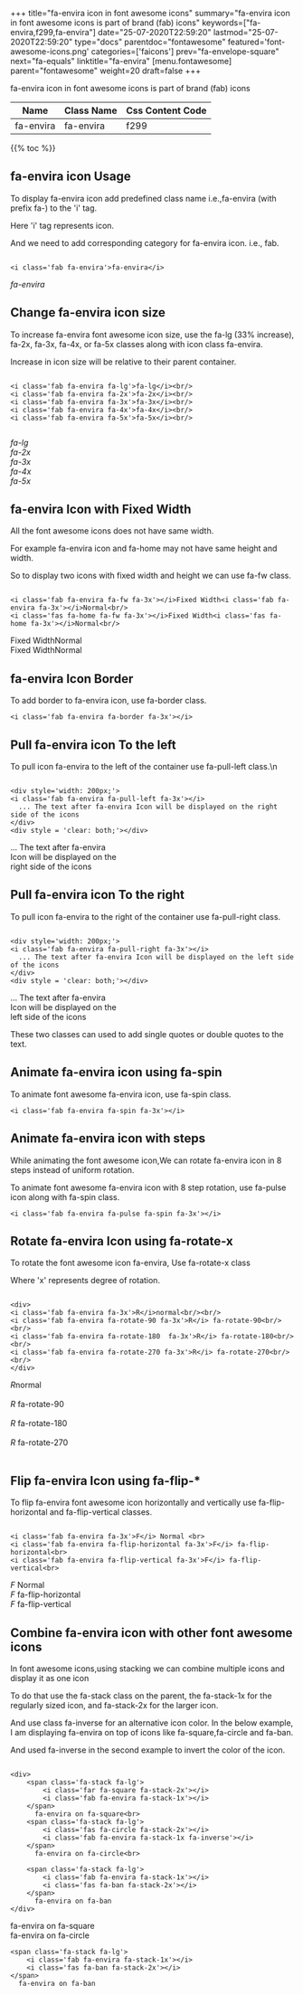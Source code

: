 +++
title="fa-envira icon in font awesome icons"
summary="fa-envira icon in font awesome icons is part of brand (fab) icons"
keywords=["fa-envira,f299,fa-envira"]
date="25-07-2020T22:59:20"
lastmod="25-07-2020T22:59:20"
type="docs"
parentdoc="fontawesome"
featured='font-awesome-icons.png'
categories=['faicons']
prev="fa-envelope-square"
next="fa-equals"
linktitle="fa-envira"
[menu.fontawesome]
parent="fontawesome"
weight=20
draft=false
+++


fa-envira icon in font awesome icons is part of brand (fab) icons

<div class='table-responsive'><table class='table'><thead><tr><th>Name</th><th>Class Name</th><th>Css Content Code</th></tr></thead><tbody><tr><td>fa-envira</td><td>fa-envira</td><td>f299</td></tr></tbody></table></div>


{{% toc %}}


## fa-envira icon Usage

To display fa-envira icon add predefined class name i.e.,fa-envira (with prefix fa-) to the 'i' tag.

Here 'i' tag represents icon.

And we need to add corresponding category for fa-envira icon. i.e., fab.


```

<i class='fab fa-envira'>fa-envira</i>
```

<i class='fab fa-envira'>fa-envira</i>




## Change fa-envira icon size
To increase fa-envira font awesome icon size, use the fa-lg (33% increase), fa-2x, fa-3x, fa-4x, or fa-5x classes along with icon class fa-envira.

Increase in icon size will be relative to their parent container. 

```

<i class='fab fa-envira fa-lg'>fa-lg</i><br/>
<i class='fab fa-envira fa-2x'>fa-2x</i><br/>
<i class='fab fa-envira fa-3x'>fa-3x</i><br/>
<i class='fab fa-envira fa-4x'>fa-4x</i><br/>
<i class='fab fa-envira fa-5x'>fa-5x</i><br/>
            
```

<i class='fab fa-envira fa-lg'>fa-lg</i><br/>
<i class='fab fa-envira fa-2x'>fa-2x</i><br/>
<i class='fab fa-envira fa-3x'>fa-3x</i><br/>
<i class='fab fa-envira fa-4x'>fa-4x</i><br/>
<i class='fab fa-envira fa-5x'>fa-5x</i><br/>
            



## fa-envira Icon with Fixed Width 

All the font awesome icons does not have same width.

For example fa-envira icon and fa-home may not have same height and width.

So to display two icons with fixed width and height we can use fa-fw class.


```

<i class='fab fa-envira fa-fw fa-3x'></i>Fixed Width<i class='fab fa-envira fa-3x'></i>Normal<br/>
<i class='fas fa-home fa-fw fa-3x'></i>Fixed Width<i class='fas fa-home fa-3x'></i>Normal<br/>
```

<i class='fab fa-envira fa-fw fa-3x'></i>Fixed Width<i class='fab fa-envira fa-3x'></i>Normal<br/>
<i class='fas fa-home fa-fw fa-3x'></i>Fixed Width<i class='fas fa-home fa-3x'></i>Normal<br/>



## fa-envira Icon Border 

To add border to fa-envira icon, use fa-border class.


```
<i class='fab fa-envira fa-border fa-3x'></i>

```
<i class='fab fa-envira fa-border fa-3x'></i>





## Pull fa-envira icon To the left

To pull icon fa-envira to the left of the container use fa-pull-left class.\n

```

<div style='width: 200px;'>
<i class='fab fa-envira fa-pull-left fa-3x'></i>
  ... The text after fa-envira Icon will be displayed on the right side of the icons
</div>
<div style = 'clear: both;'></div>
```

<div style='width: 200px;'>
<i class='fab fa-envira fa-pull-left fa-3x'></i>
  ... The text after fa-envira Icon will be displayed on the right side of the icons
</div>
<div style = 'clear: both;'></div>




## Pull fa-envira icon To the right
To pull icon fa-envira to the right of the container use fa-pull-right class.

```

<div style='width: 200px;'>
<i class='fab fa-envira fa-pull-right fa-3x'></i>
  ... The text after fa-envira Icon will be displayed on the left side of the icons
</div>
<div style = 'clear: both;'></div>
```

<div style='width: 200px;'>
<i class='fab fa-envira fa-pull-right fa-3x'></i>
  ... The text after fa-envira Icon will be displayed on the left side of the icons
</div>
<div style = 'clear: both;'></div>

These two classes can used to add single quotes or double quotes to the text.


## Animate fa-envira icon using fa-spin
To animate font awesome fa-envira icon, use fa-spin class.

```
<i class='fab fa-envira fa-spin fa-3x'></i>
```
<i class='fab fa-envira fa-spin fa-3x'></i>




## Animate fa-envira icon with steps
While animating the font awesome icon,We can rotate fa-envira icon in 8 steps instead of uniform rotation.

To animate font awesome fa-envira icon with 8 step rotation, use fa-pulse icon along with fa-spin class.


```
<i class='fab fa-envira fa-pulse fa-spin fa-3x'></i>

```
<i class='fab fa-envira fa-pulse fa-spin fa-3x'></i>





## Rotate fa-envira Icon using fa-rotate-x
To rotate the font awesome icon fa-envira, Use fa-rotate-x class

Where 'x' represents degree of rotation.


```

<div>
<i class='fab fa-envira fa-3x'>R</i>normal<br/><br/>
<i class='fab fa-envira fa-rotate-90 fa-3x'>R</i> fa-rotate-90<br/><br/> 
<i class='fab fa-envira fa-rotate-180  fa-3x'>R</i> fa-rotate-180<br/><br/> 
<i class='fab fa-envira fa-rotate-270 fa-3x'>R</i> fa-rotate-270<br/><br/>
</div>
```

<div>
<i class='fab fa-envira fa-3x'>R</i>normal<br/><br/>
<i class='fab fa-envira fa-rotate-90 fa-3x'>R</i> fa-rotate-90<br/><br/> 
<i class='fab fa-envira fa-rotate-180  fa-3x'>R</i> fa-rotate-180<br/><br/> 
<i class='fab fa-envira fa-rotate-270 fa-3x'>R</i> fa-rotate-270<br/><br/>
</div>




## Flip fa-envira Icon using fa-flip-*
To flip fa-envira font awesome icon horizontally and vertically use fa-flip-horizontal and fa-flip-vertical classes. 

```

<i class='fab fa-envira fa-3x'>F</i> Normal <br>
<i class='fab fa-envira fa-flip-horizontal fa-3x'>F</i> fa-flip-horizontal<br>
<i class='fab fa-envira fa-flip-vertical fa-3x'>F</i> fa-flip-vertical<br>
```

<i class='fab fa-envira fa-3x'>F</i> Normal <br>
<i class='fab fa-envira fa-flip-horizontal fa-3x'>F</i> fa-flip-horizontal<br>
<i class='fab fa-envira fa-flip-vertical fa-3x'>F</i> fa-flip-vertical<br>




## Combine fa-envira icon with other font awesome icons
In font awesome icons,using stacking we can combine multiple icons and display it as one icon 

To do that use the fa-stack class on the parent, the fa-stack-1x for the regularly sized icon, and fa-stack-2x for the larger icon.

And use class fa-inverse for an alternative icon color. 
In the below example, I am displaying fa-envira on top of icons like fa-square,fa-circle and fa-ban.

And used fa-inverse in the second example to invert the color of the icon.

```

<div>
    <span class='fa-stack fa-lg'>
        <i class='far fa-square fa-stack-2x'></i>
        <i class='fab fa-envira fa-stack-1x'></i>
    </span>
      fa-envira on fa-square<br>
    <span class='fa-stack fa-lg'>
        <i class='fas fa-circle fa-stack-2x'></i>
        <i class='fab fa-envira fa-stack-1x fa-inverse'></i>
    </span>
      fa-envira on fa-circle<br>

    <span class='fa-stack fa-lg'>
        <i class='fab fa-envira fa-stack-1x'></i>
        <i class='fas fa-ban fa-stack-2x'></i>
    </span>
      fa-envira on fa-ban
</div>
```

<div>
    <span class='fa-stack fa-lg'>
        <i class='far fa-square fa-stack-2x'></i>
        <i class='fab fa-envira fa-stack-1x'></i>
    </span>
      fa-envira on fa-square<br>
    <span class='fa-stack fa-lg'>
        <i class='fas fa-circle fa-stack-2x'></i>
        <i class='fab fa-envira fa-stack-1x fa-inverse'></i>
    </span>
      fa-envira on fa-circle<br>

    <span class='fa-stack fa-lg'>
        <i class='fab fa-envira fa-stack-1x'></i>
        <i class='fas fa-ban fa-stack-2x'></i>
    </span>
      fa-envira on fa-ban
</div>






